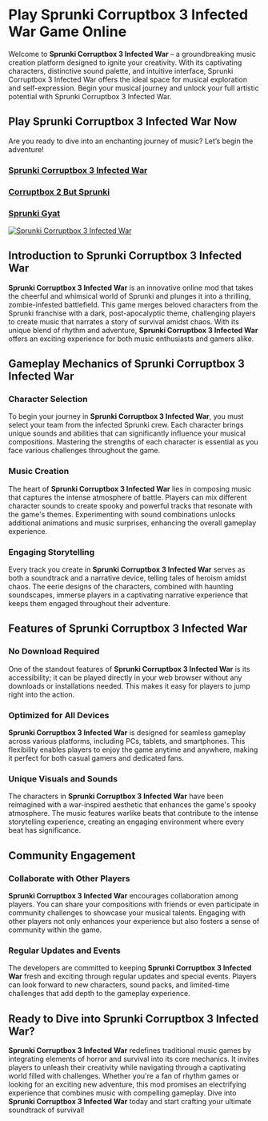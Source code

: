 

# Play Sprunki Corruptbox 3 Infected War Game Online

Welcome to **Sprunki Corruptbox 3 Infected War** – a groundbreaking music creation platform designed to ignite your creativity. With its captivating characters, distinctive sound palette, and intuitive interface, Sprunki Corruptbox 3 Infected War offers the ideal space for musical exploration and self-expression. Begin your musical journey and unlock your full artistic potential with Sprunki Corruptbox 3 Infected War.

## Play Sprunki Corruptbox 3 Infected War Now
Are you ready to dive into an enchanting journey of music? Let’s begin the adventure!

### [Sprunki Corruptbox 3 Infected War](https://sprunkisinner.org/sprunki-corruptbox-3-infected-war)
### [Corruptbox 2 But Sprunki](https://sprunkisinner.org/corruptbox-2-but-sprunki)
### [Sprunki Gyat](https://sprunkisinner.org/sprunki-gyat)

[![Sprunki Corruptbox 3 Infected War](https://sprunkisinner.org/_nuxt/sprunki-corruptbox-3-infected-war.CMJcWQbS.webp)](https://sprunkisinner.org/sprunki-corruptbox-3-infected-war)

## Introduction to Sprunki Corruptbox 3 Infected War

**Sprunki Corruptbox 3 Infected War** is an innovative online mod that takes the cheerful and whimsical world of Sprunki and plunges it into a thrilling, zombie-infested battlefield. This game merges beloved characters from the Sprunki franchise with a dark, post-apocalyptic theme, challenging players to create music that narrates a story of survival amidst chaos. With its unique blend of rhythm and adventure, **Sprunki Corruptbox 3 Infected War** offers an exciting experience for both music enthusiasts and gamers alike.

## Gameplay Mechanics of Sprunki Corruptbox 3 Infected War

### Character Selection

To begin your journey in **Sprunki Corruptbox 3 Infected War**, you must select your team from the infected Sprunki crew. Each character brings unique sounds and abilities that can significantly influence your musical compositions. Mastering the strengths of each character is essential as you face various challenges throughout the game.

### Music Creation

The heart of **Sprunki Corruptbox 3 Infected War** lies in composing music that captures the intense atmosphere of battle. Players can mix different character sounds to create spooky and powerful tracks that resonate with the game's themes. Experimenting with sound combinations unlocks additional animations and music surprises, enhancing the overall gameplay experience.

### Engaging Storytelling

Every track you create in **Sprunki Corruptbox 3 Infected War** serves as both a soundtrack and a narrative device, telling tales of heroism amidst chaos. The eerie designs of the characters, combined with haunting soundscapes, immerse players in a captivating narrative experience that keeps them engaged throughout their adventure.

## Features of Sprunki Corruptbox 3 Infected War

### No Download Required

One of the standout features of **Sprunki Corruptbox 3 Infected War** is its accessibility; it can be played directly in your web browser without any downloads or installations needed. This makes it easy for players to jump right into the action.

### Optimized for All Devices

**Sprunki Corruptbox 3 Infected War** is designed for seamless gameplay across various platforms, including PCs, tablets, and smartphones. This flexibility enables players to enjoy the game anytime and anywhere, making it perfect for both casual gamers and dedicated fans.

### Unique Visuals and Sounds

The characters in **Sprunki Corruptbox 3 Infected War** have been reimagined with a war-inspired aesthetic that enhances the game's spooky atmosphere. The music features warlike beats that contribute to the intense storytelling experience, creating an engaging environment where every beat has significance.

## Community Engagement

### Collaborate with Other Players

**Sprunki Corruptbox 3 Infected War** encourages collaboration among players. You can share your compositions with friends or even participate in community challenges to showcase your musical talents. Engaging with other players not only enhances your experience but also fosters a sense of community within the game.

### Regular Updates and Events

The developers are committed to keeping **Sprunki Corruptbox 3 Infected War** fresh and exciting through regular updates and special events. Players can look forward to new characters, sound packs, and limited-time challenges that add depth to the gameplay experience.

## Ready to Dive into Sprunki Corruptbox 3 Infected War?

**Sprunki Corruptbox 3 Infected War** redefines traditional music games by integrating elements of horror and survival into its core mechanics. It invites players to unleash their creativity while navigating through a captivating world filled with challenges. Whether you're a fan of rhythm games or looking for an exciting new adventure, this mod promises an electrifying experience that combines music with compelling gameplay. Dive into **Sprunki Corruptbox 3 Infected War** today and start crafting your ultimate soundtrack of survival!
